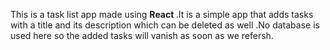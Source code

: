 This is a task list app made using <b>React </b>.It is a simple app that adds tasks with a title and its description which can be deleted as well .No database is used here so the added tasks will vanish as soon as we refersh.
